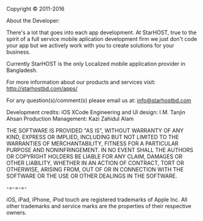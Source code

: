 
Copyright © 2011-2016 

About the Developer:

There's a lot that goes into each app development. At StarHOST, true to the spirit of a full service mobile aplication development firm we just don't code your app but we actively work with you to create solutions for your business. 

Currently StarHOST is the only Localized mobile application provider in Bangladesh. 

For more information about our products and services visit:
http://starhostbd.com/apps/

For any question(s)/comment(s) please email us at:
info@starhostbd.com

Development credits:
iOS XCode Engineering and UI design:
I.M. Tanjin Ahsan
Production Management: 
Kazi Zahidul Alam

THE SOFTWARE IS PROVIDED "AS IS", WITHOUT WARRANTY OF ANY KIND, EXPRESS
OR IMPLIED, INCLUDING BUT NOT LIMITED TO THE WARRANTIES OF MERCHANTABILITY,
FITNESS FOR A PARTICULAR PURPOSE AND NONINFRINGEMENT. IN NO EVENT SHALL THE
AUTHORS OR COPYRIGHT HOLDERS BE LIABLE FOR ANY CLAIM, DAMAGES OR OTHER LIABILITY,
WHETHER IN AN ACTION OF CONTRACT, TORT OR OTHERWISE, ARISING FROM, OUT OF OR IN
CONNECTION WITH THE SOFTWARE OR THE USE OR OTHER DEALINGS IN THE SOFTWARE.

-=-=-=-

iOS, iPad, iPhone, iPod touch are registered trademarks of Apple Inc.
All other trademarks and service marks are the properties of their
respective owners.
